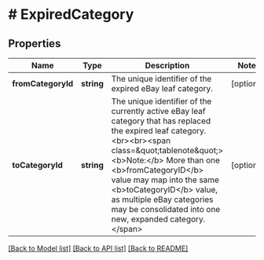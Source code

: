 # # ExpiredCategory

## Properties

Name | Type | Description | Notes
------------ | ------------- | ------------- | -------------
**fromCategoryId** | **string** | The unique identifier of the expired eBay leaf category. | [optional]
**toCategoryId** | **string** | The unique identifier of the currently active eBay leaf category that has replaced the expired leaf category.&lt;br&gt;&lt;br&gt;&lt;span class&#x3D;\&quot;tablenote\&quot;&gt;&lt;b&gt;Note:&lt;/b&gt; More than one &lt;b&gt;fromCategoryID&lt;/b&gt; value may map into the same &lt;b&gt;toCategoryID&lt;/b&gt; value, as multiple eBay categories may be consolidated into one new, expanded category.&lt;/span&gt; | [optional]

[[Back to Model list]](../../README.md#models) [[Back to API list]](../../README.md#endpoints) [[Back to README]](../../README.md)
